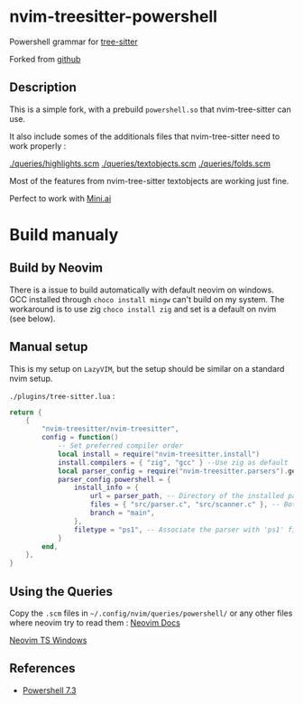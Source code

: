 # nvim-treesitter-powershell

Powershell grammar for [tree-sitter](https://github.com/tree-sitter/tree-sitter)

Forked from [github](https://github.com/airbus-cert/tree-sitter-powershell)

## Description

This is a simple fork, with a prebuild `powershell.so` that nvim-tree-sitter can use.

It also include somes of the additionals files that nvim-tree-sitter need to work properly :

[./queries/highlights.scm](./queries/highlights.scm)
[./queries/textobjects.scm](./queries/textobjects.scm)
[./queries/folds.scm](./queries/folds.scm)

Most of the features from nvim-tree-sitter textobjects are working just fine.

Perfect to work with [Mini.ai](https://github.com/echasnovski/mini.ai)

# Build manualy

## Build by Neovim

There is a issue to build automatically with default neovim on windows. GCC installed through `choco install mingw` can't build on my system.
The workaround is to use zig `choco install zig` and set is a default on nvim (see below).

## Manual setup

This is my setup on `LazyVIM`, but the setup should be similar on a standard nvim setup.

`./plugins/tree-sitter.lua` :

```lua
return {
	{
		"nvim-treesitter/nvim-treesitter",
		config = function()
			-- Set preferred compiler order
			local install = require("nvim-treesitter.install")
			install.compilers = { "zig", "gcc" } --Use zig as default
			local parser_config = require("nvim-treesitter.parsers").get_parser_configs()
			parser_config.powershell = {
				install_info = {
					url = parser_path, -- Directory of the installed parser
					files = { "src/parser.c", "src/scanner.c" }, -- Both need to be include in the build process of it fail
					branch = "main",
				},
				filetype = "ps1", -- Associate the parser with 'ps1' files
			}
		end,
	},
}

```

## Using the Queries

Copy the `.scm` files in `~/.config/nvim/queries/powershell/` or any other files where neovim try to read them : [Neovim Docs](https://neovim.io/doc/user/treesitter.html)

[Neovim TS Windows](https://github.com/nvim-treesitter/nvim-treesitter/wiki/Windows-support)

## References

- [Powershell 7.3](https://learn.microsoft.com/en-us/powershell/scripting/lang-spec/chapter-15?view=powershell-7.3)
